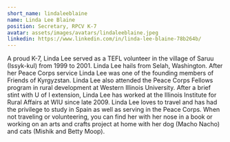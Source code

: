 ```yaml
---
short_name: lindaleeblaine
name: Linda Lee Blaine
position: Secretary, RPCV K-7
avatar: assets/images/avatars/lindaleeblaine.jpeg
linkedin: https://www.linkedin.com/in/linda-lee-blaine-78b264b/
---
```


A proud K-7, Linda Lee served as a TEFL volunteer in the village of Saruu (Issyk-kul) from 1999 to 2001. Linda Lee hails from Selah, Washington. After her Peace Corps service Linda Lee was one of the founding members of Friends of Kyrgyzstan. Linda Lee also attended the Peace Corps Fellows program in rural development at Western Illinois University. After a brief stint with U of I extension, Linda Lee has worked at the Illinois Institute for Rural Affairs at WIU since late 2009. Linda Lee loves to travel and has had the privilege to study in Spain as well as serving in the Peace Corps. When not traveling or volunteering, you can find her with her nose in a book or working on an arts and crafts project at home with her dog (Macho Nacho) and cats (Mishik and Betty Moop).
